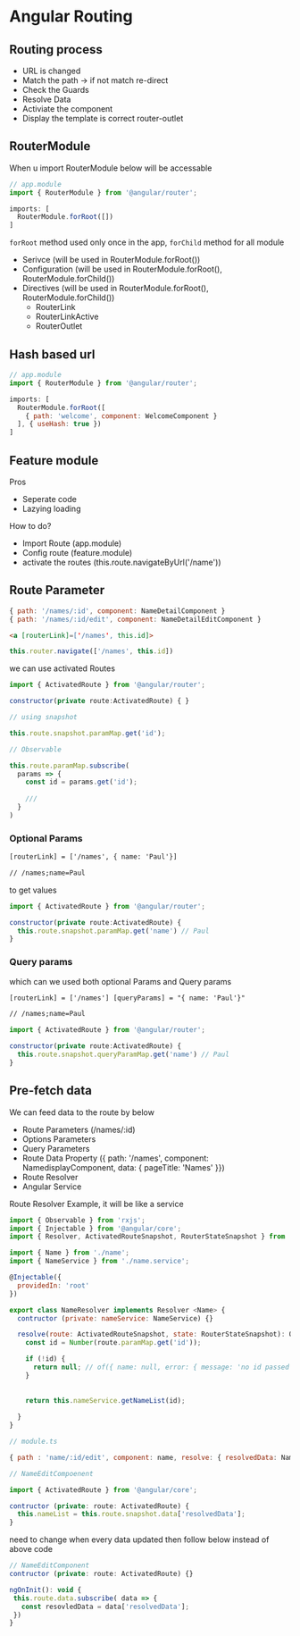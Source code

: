 # Angular Routing

## Routing process 
* URL is changed
* Match the path -> if not match re-direct 
* Check the Guards 
* Resolve Data 
* Activiate the component
* Display the template is correct router-outlet

## RouterModule 
When u import RouterModule below will be accessable 

```js
// app.module
import { RouterModule } from '@angular/router';

imports: [
  RouterModule.forRoot([])
]
```

`forRoot` method used only once in the app, `forChild` method for all module

* Serivce (will be used in  RouterModule.forRoot())
* Configuration (will be used in RouterModule.forRoot(), RouterModule.forChild())
* Directives (will be used in RouterModule.forRoot(), RouterModule.forChild())
  * RouterLink 
  * RouterLinkActive
  * RouterOutlet
  
## Hash based url 

```js
// app.module
import { RouterModule } from '@angular/router';

imports: [
  RouterModule.forRoot([
    { path: 'welcome', component: WelcomeComponent }
  ], { useHash: true })
]
```

## Feature module 

Pros 

* Seperate code 
* Lazying loading 

How to do? 

* Import Route (app.module)
* Config route (feature.module)
* activate the routes (this.route.navigateByUrl('/name'))

## Route Parameter 

```js
{ path: '/names/:id', component: NameDetailComponent }
{ path: '/names/:id/edit', component: NameDetailEditComponent }
```

```html
<a [routerLink]=['/names', this.id]>
```
```js
this.router.navigate(['/names', this.id])
```

we can use activated Routes 

```js 
import { ActivatedRoute } from '@angular/router';

constructor(private route:ActivatedRoute) { }

// using snapshot 

this.route.snapshot.paramMap.get('id');

// Observable

this.route.paramMap.subscribe(
  params => {
    const id = params.get('id');
    
    ///
  }
)
```
### Optional Params 

```html
[routerLink] = ['/names', { name: 'Paul'}]

// /names;name=Paul
```
to get values

```js
import { ActivatedRoute } from '@angular/router';

constructor(private route:ActivatedRoute) { 
  this.route.snapshot.paramMap.get('name') // Paul
}
```
### Query params 

which can we used both optional Params and Query params


```html
[routerLink] = ['/names'] [queryParams] = "{ name: 'Paul'}"

// /names;name=Paul
```

```js
import { ActivatedRoute } from '@angular/router';

constructor(private route:ActivatedRoute) { 
  this.route.snapshot.queryParamMap.get('name') // Paul
}
```

## Pre-fetch data 

We can feed data to the route by below 

* Route Parameters (/names/:id)
* Options Parameters 
* Query Parameters 
* Route Data Property ({ path: '/names', component: NamedisplayComponent, data: { pageTitle: 'Names' }})
* Route Resolver 
* Angular Service 

Route Resolver Example, it will be like a service 
```js
import { Observable } from 'rxjs';
import { Injectable } from '@angular/core';
import { Resolver, ActivatedRouteSnapshot, RouterStateSnapshot } from '@angular/router';

import { Name } from './name';
import { NameService } from './name.service';

@Injectable({
  providedIn: 'root'
})

export class NameResolver implements Resolver <Name> {
  contructor (private: nameService: NameService) {}

  resolve(route: ActivatedRouteSnapshot, state: RouterStateSnapshot): Observable<Name> {
    const id = Number(route.paramMap.get('id'));

    if (!id) {
      return null; // of({ name: null, error: { message: 'no id passed' } })
    }
    
    
    return this.nameService.getNameList(id);
    
  } 
}

// module.ts

{ path : 'name/:id/edit', component: name, resolve: { resolvedData: NameResolver }}

// NameEditCompoenent

import { ActivatedRoute } from '@angular/core';

contructor (private: route: ActivatedRoute) {
  this.nameList = this.route.snapshot.data['resolvedData'];
}
```

need to change when every data updated then follow below instead of above code 

```js 
// NameEditComponent 
contructor (private: route: ActivatedRoute) {}

ngOnInit(): void {
 this.route.data.subscribe( data => {
   const resovledData = data['resolvedData'];
 })
}
```


